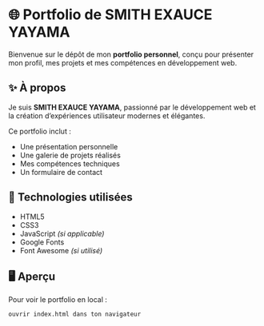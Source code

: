# 🌐 Portfolio de SMITH EXAUCE YAYAMA

Bienvenue sur le dépôt de mon **portfolio personnel**, conçu pour présenter mon profil, mes projets et mes compétences en développement web.

## ✨ À propos

Je suis **SMITH EXAUCE YAYAMA**, passionné par le développement web et la création d’expériences utilisateur modernes et élégantes.

Ce portfolio inclut :

- Une présentation personnelle
- Une galerie de projets réalisés
- Mes compétences techniques
- Un formulaire de contact

## 🔧 Technologies utilisées

- HTML5
- CSS3
- JavaScript *(si applicable)*
- Google Fonts
- Font Awesome *(si utilisé)*

## 🖥️ Aperçu

Pour voir le portfolio en local :

```bash
ouvrir index.html dans ton navigateur
